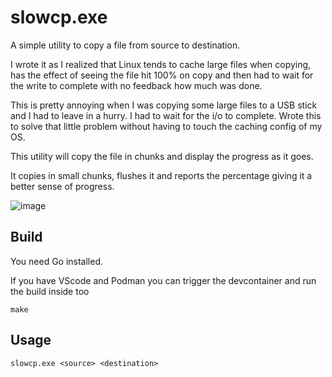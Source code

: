 slowcp.exe
==========

A simple utility to copy a file from source to destination.

I wrote it as I realized that Linux tends to cache large files when copying, has the effect of seeing the file hit 100% on copy and then had to wait for the write to complete with no feedback how much was done.

This is pretty annoying when I was copying some large files to a USB stick and I had to leave in a hurry. I had to wait for the i/o to complete. Wrote this to solve that little problem without having to touch the caching config of my OS.

This utility will copy the file in chunks and display the progress as it goes.

It copies in small chunks, flushes it and reports the percentage giving it a better sense of progress.


![image](https://github.com/rebooting/go_slowcp/assets/487900/e3aa2f86-22de-46a7-b945-f2b2418e976b)


Build
-----

You need Go installed.

If you have VScode and Podman you can trigger the devcontainer and run the build inside too


```make```


Usage
-----

```slowcp.exe <source> <destination>```
